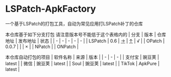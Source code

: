 # LSPatch-ApkFactory
一个基于LSPatch的打包工具，自动为常见应用打LSPatch补丁的仓库

本仓库基于如下分支打包 请注意版本号不能低于这个表格内的
| 分支 | 版本 | 仓库地址 | 发布地址 | 状态 |
| - | - | - | - | - |
| LSPatch | 0.6 | [→](https://github.com/LSPosed/LSPatch) | [↑](https://github.com/LSPosed/LSPatch/releases/tag/v0.6) | √ |
| OPatch | 0.0.7 | | | × |
| NPatch | 
| ONPatch |

本仓库自动打包的项目
| 软件名称 | 来源 | 版本 |
| - | - | - |
| 支付宝 | 豌豆荚 | latest |
| 微信 | 豌豆荚 | latest |
| Soul | 豌豆荚 | latest |
| TikTok | ApkPure | latest |